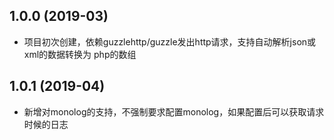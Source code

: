 ## 1.0.0 (2019-03)
- 项目初次创建，依赖guzzlehttp/guzzle发出http请求，支持自动解析json或xml的数据转换为
php的数组
## 1.0.1 (2019-04)
- 新增对monolog的支持，不强制要求配置monolog，如果配置后可以获取请求时候的日志